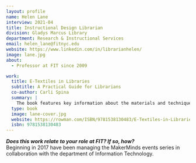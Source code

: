 ```yaml
---
layout: profile
name: Helen Lane
interview: 2021-04
title: Instructional Design Librarian
division: Gladys Marcus Library
department: Research & Instructional Services
email: helen_lane@fitnyc.edu
website: https://www.linkedin.com/in/librarianhelen/
image: lane.jpg
about:
  - Professor at FIT since 2009

work:
  title: E-Textiles in Libraries
  subtitle: A Practical Guide for Librarians
  co-author: Carli Spina
  summary: |
    The book features key information about the materials and techniques you’ll need to know, examples of libraries that have found success with e-textiles, step-by-step advice on program creation, and projects that can be used for fun and engaging library programs. By the time you finish reading, you will have everything you need to develop a program that will generate excitement within your community and introduce your patrons to new and useful skills. Keep your library on the cutting edge of technology with exciting and engaging e-textiles programming!
  type: book
  image: lane-cover.jpg
  website: https://rowman.com/ISBN/9781538130483/E-Textiles-in-Libraries-A-Practical-Guide-for-Librarians
  isbn: 9781538130483
---
```

***Does this work relate to your role at FIT? If so, how?***  
Beginning in 2017 have been managing the MakerMinds events series in collaboration with the department of Information Technology.
